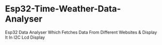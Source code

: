 # Esp32-Time-Weather-Data-Analyser
Esp32 Data Analyser Which Fetches Data From Different Websites &amp; Display It In I2C Lcd Display
